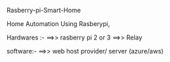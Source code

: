 Rasberry-pi-Smart-Home

Home Automation Using Rasberypi,

Hardwares :- ==>> rasberry pi 2 or 3 ==>> Relay

software:- ==>> web host provider/ server (azure/aws)
